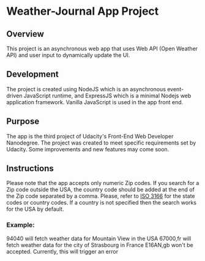 # Weather-Journal App Project

## Overview

This project is an asynchronous web app that uses Web API (Open Weather API) and user input to dynamically update the UI.

## Development

The project is created using NodeJS which is an asynchronous event-driven JavaScript runtime, and ExpressJS which is a minimal Nodejs web application framework. Vanilla JavaScript is used in the app front end.

## Purpose

The app is the third project of Udacity's Front-End Web Developer Nanodegree. The project was created to meet specific requirements set by Udacity. Some improvements and new features may come soon.

## Instructions

Please note that the app accepts only numeric Zip codes. If you search for a Zip code outside the USA, the country code should be added at the end of the Zip code separated by a comma. Please, refer to [ISO 3166](https://www.iso.org/obp/ui/#search) for the state codes or country codes. If a country is not specified then the search works for the USA by default.

### Example:

94040 will fetch weather data for Mountain View in the USA
67000,fr will fetch weather data for the city of Strasbourg in France
E16AN,gb won't be accepted. Currently, this will trigger an error
